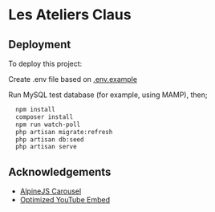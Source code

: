 # Les Ateliers Claus

## Deployment

To deploy this project:

Create .env file based on [.env.example](https://github.com/rokussadee/lac/blob/development/lac_laravel/.env.example)

Run MySQL test database (for example, using MAMP), then;

```bash
  npm install
  composer install
  npm run watch-poll
  php artisan migrate:refresh
  php artisan db:seed
  php artisan serve
```

## Acknowledgements

- [AlpineJS Carousel](https://gist.github.com/calebporzio/6f61fcd74fdf67140be774b4e6fdb86d)
- [Optimized YouTube Embed](https://chrispennington.blog/blog/lazy-load-youtube-embed-with-custom-poster/)
